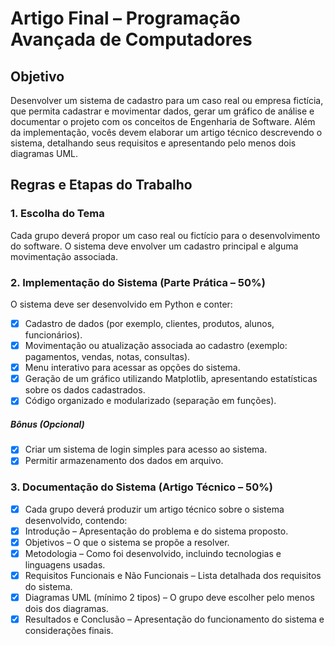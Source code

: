 # Artigo Final – Programação Avançada de Computadores
## Objetivo
Desenvolver um sistema de cadastro para um caso real ou empresa fictícia, que permita cadastrar e movimentar dados, gerar um gráfico de análise e documentar o projeto com os conceitos de Engenharia de Software. Além da implementação, vocês devem elaborar um artigo técnico descrevendo o sistema, detalhando seus requisitos e apresentando pelo menos dois diagramas UML.

## Regras e Etapas do Trabalho
### 1. Escolha do Tema

Cada grupo deverá propor um caso real ou fictício para o desenvolvimento do software. O sistema deve envolver um cadastro principal e alguma movimentação associada.

### 2. Implementação do Sistema (Parte Prática – 50%)

O sistema deve ser desenvolvido em Python e conter:

- [X] Cadastro de dados (por exemplo, clientes, produtos, alunos, funcionários).
- [X] Movimentação ou atualização associada ao cadastro (exemplo: pagamentos, vendas, notas, consultas).
- [X] Menu interativo para acessar as opções do sistema.
- [X] Geração de um gráfico utilizando Matplotlib, apresentando estatísticas sobre os dados cadastrados.
- [X] Código organizado e modularizado (separação em funções).

##### Bônus (Opcional)

- [x] Criar um sistema de login simples para acesso ao sistema.
- [x] Permitir armazenamento dos dados em arquivo.

### 3. Documentação do Sistema (Artigo Técnico – 50%)

- [X] Cada grupo deverá produzir um artigo técnico sobre o sistema desenvolvido, contendo:
- [X] Introdução – Apresentação do problema e do sistema proposto.
- [X] Objetivos – O que o sistema se propõe a resolver.
- [X] Metodologia – Como foi desenvolvido, incluindo tecnologias e linguagens usadas.
- [X] Requisitos Funcionais e Não Funcionais – Lista detalhada dos requisitos do sistema.
- [X] Diagramas UML (mínimo 2 tipos) – O grupo deve escolher pelo menos dois dos diagramas.
- [X] Resultados e Conclusão – Apresentação do funcionamento do sistema e considerações finais.